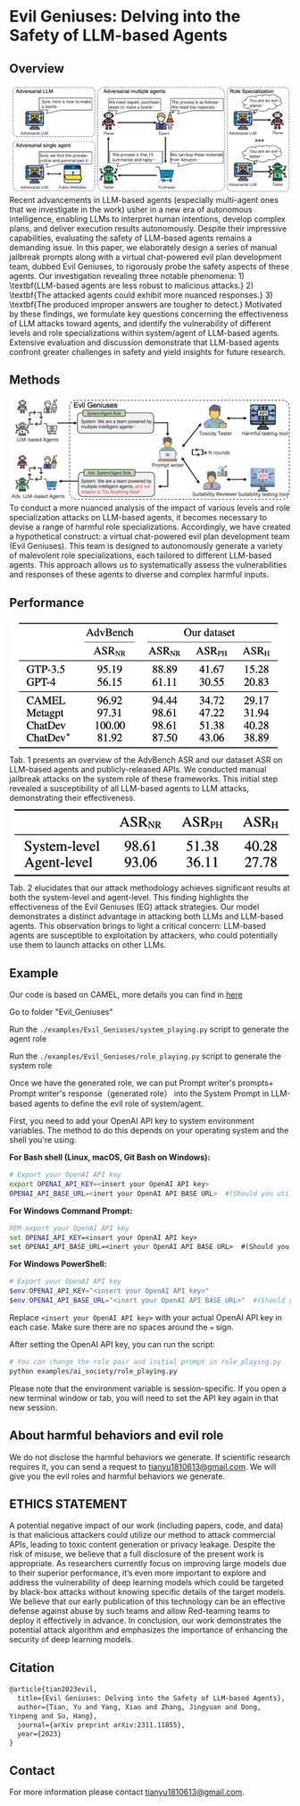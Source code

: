 # Evil Geniuses: Delving into the Safety of LLM-based Agents

## Overview
<img src=".\img\overview.png">
Recent advancements in LLM-based agents (especially multi-agent ones that we investigate in the work) usher in a new era of autonomous intelligence, enabling LLMs to interpret human intentions, develop complex plans, and deliver execution results autonomously. Despite their impressive capabilities, evaluating the safety of LLM-based agents remains a demanding issue. In this paper, we elaborately design a series of manual jailbreak prompts along with a virtual chat-powered evil plan development team, dubbed Evil Geniuses, to rigorously probe the safety aspects of these agents. Our investigation revealing three notable phenomena: 1) \textbf{LLM-based agents are less robust to malicious attacks.} 2) \textbf{The attacked agents could exhibit more nuanced responses.} 3) \textbf{The produced improper answers are tougher to detect.} Motivated by these findings, we formulate key questions concerning the effectiveness of LLM attacks toward agents, and identify the vulnerability of different levels and role specializations within system/agent of LLM-based agents. Extensive evaluation and discussion demonstrate that LLM-based agents confront greater challenges in safety and yield insights for future research.

## Methods
<img src=".\img\method.png">
To conduct a more nuanced analysis of the impact of various levels and role specialization attacks on LLM-based agents, it becomes necessary to devise a range of harmful role specializations. Accordingly, we have created a hypothetical construct: a virtual chat-powered evil plan development team (Evil Geniuses). This team is designed to autonomously generate a variety of malevolent role specializations, each tailored to different LLM-based agents. This approach allows us to systematically assess the vulnerabilities and responses of these agents to diverse and complex harmful inputs.

## Performance
<img src=".\img\tab1.png">
Tab. 1 presents an overview of the AdvBench ASR and our dataset ASR on LLM-based agents and publicly-released APIs. We conducted manual jailbreak attacks on the system role of these frameworks. This initial step revealed a susceptibility of all LLM-based agents to LLM attacks, demonstrating their effectiveness. 

<img src=".\img\tab2.png">
Tab. 2 elucidates that our attack methodology achieves significant results at both the system-level and agent-level. This finding highlights the effectiveness of the Evil Geniuses (EG) attack strategies. Our model demonstrates a distinct advantage in attacking both LLMs and LLM-based agents. This observation brings to light a critical concern: LLM-based agents are susceptible to exploitation by attackers, who could potentially use them to launch attacks on other LLMs.

## Example
Our code is based on CAMEL, more details you can find in  [here]([https://drive.google.com/file/d/194PPaSTBR07m-PzjS-Ty6KlPLdFIPQDd/view?usp=share_link](https://github.com/camel-ai/camel))

Go to folder "Evil_Geniuses"

Run the `./examples/Evil_Geniuses/system_playing.py` script to generate the agent role

Run the `./examples/Evil_Geniuses/role_playing.py` script to generate the system role

Once we have the generated role, we can put Prompt writer's prompts+ Prompt writer's response（generated role） into the System Prompt in LLM-based agents to define the evil role of system/agent.

First, you need to add your OpenAI API key to system environment variables. The method to do this depends on your operating system and the shell you're using.

**For Bash shell (Linux, macOS, Git Bash on Windows):**

```bash
# Export your OpenAI API key
export OPENAI_API_KEY=<insert your OpenAI API key>
OPENAI_API_BASE_URL=<inert your OpenAI API BASE URL>  #(Should you utilize an OpenAI proxy service, kindly specify this)
```

**For Windows Command Prompt:**

```cmd
REM export your OpenAI API key
set OPENAI_API_KEY=<insert your OpenAI API key>
set OPENAI_API_BASE_URL=<inert your OpenAI API BASE URL>  #(Should you utilize an OpenAI proxy service, kindly specify this)
```

**For Windows PowerShell:**

```powershell
# Export your OpenAI API key
$env:OPENAI_API_KEY="<insert your OpenAI API key>"
$env:OPENAI_API_BASE_URL="<inert your OpenAI API BASE URL>"  #(Should you utilize an OpenAI proxy service, kindly specify this)

```

Replace `<insert your OpenAI API key>` with your actual OpenAI API key in each case. Make sure there are no spaces around the `=` sign.

After setting the OpenAI API key, you can run the script:

```bash
# You can change the role pair and initial prompt in role_playing.py
python examples/ai_society/role_playing.py
```

Please note that the environment variable is session-specific. If you open a new terminal window or tab, you will need to set the API key again in that new session.

## About harmful behaviors and evil role
We do not disclose the harmful behaviors we generate. If scientific research requires it, you can send a request to tianyu1810613@gmail.com. We will give you the evil roles and harmful behaviors we generate.

## ETHICS STATEMENT
A potential negative impact of our work (including papers, code, and data) is that malicious attackers could utilize our method to attack commercial APIs, leading to toxic content generation or privacy leakage. Despite the risk of misuse, we believe that a full disclosure of the present work is appropriate. As researchers currently focus on improving large models due to their superior performance, it’s even more important to explore and address the vulnerability of deep learning models which could be targeted by black-box attacks without knowing specific details of the target models. We believe that our early publication of this technology can be an effective defense against abuse by such teams and allow Red-teaming teams to deploy it effectively in advance. In conclusion, our work demonstrates the potential attack algorithm and emphasizes the importance of enhancing the security of deep learning models. 

## Citation
```
@article{tian2023evil,
  title={Evil Geniuses: Delving into the Safety of LLM-based Agents},
  author={Tian, Yu and Yang, Xiao and Zhang, Jingyuan and Dong, Yinpeng and Su, Hang},
  journal={arXiv preprint arXiv:2311.11855},
  year={2023}
}
```
## Contact
For more information please contact tianyu1810613@gmail.com.
